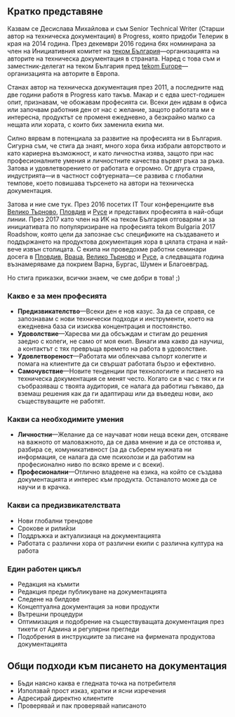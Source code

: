 ## Кратко представяне

Казвам се Десислава Михайлова и съм Senior Technical Writer (Старши автор на техническа документация) в Progress, която придоби Телерик в края на 2014 година. През декември 2016 година бях номинирана за член на Инициативния комитет на [теком България](http://www.technical-communication.org/bg/technical-communication-bulgaria.html)&mdash;организацията на авторите на техническа документация в страната. Наред с това съм и заместник-делегат на теком България пред [tekom Europe](http://www.technical-communication.org/)&mdash;организацията на авторите в Европа. 

Станах автор на техническа документация през 2011, а последните над две години работя в Progress като такъв. Макар и с едва шест-годишен опит, признавам, че обожавам професията си. Всеки ден идвам в офиса или започвам работния ден от нас с желание, защото работата ми е интересна, продуктът се променя ежедневно, а безкрайно малко са нещата или хората, с които бих заменила екипа ми. 

Силно вярвам в потенциала за развитие на професията ни в България. Сигурна съм, че стига да знаят, много хора биха избрали авторството и като кариерна възможност, и като личностна изява, защото при нас професионалните умения и личностните качества вървят ръка за ръка. Затова и удовлетворението от работата е огромно. От друга страна, индустрията&mdash;и в частност софтуерната&mdash;се развива с глобални темпове, което повишава търсенето на автори на техническа документация. 

Затова и ние сме тук. През 2016 посетих IT Tour конференциите във [Велико Търново](http://tarnovoconf.com/), [Пловдив](http://plovdivconf.com/archive/2016) и [Русе](http://ruseconf.com/) и представих професията в най-общи линии. През 2017 като член на ИК на теком България отговарям и за инициативата по популяризиране на професията tekom Bulgaria 2017 Roadshow, която цели да запознае със спецификите на създаването и поддържането на продуктова документация хора в цялата страна и най-вече извън столицата. С екипа ни проведохме работни семинари досега в [Пловдив](https://www.facebook.com/events/1225595337495541/), [Враца](https://www.facebook.com/events/266122737165985/), [Велико Търново](https://www.facebook.com/events/1308593842588286/) и [Русе](https://www.facebook.com/events/144735919468165), а следващата година възнамеряваме да покрием Варна, Бургас, Шумен и Благоевград.

Но стига приказки, всички знаем, че сме добри в това! ;) 

### Какво е за мен професията

* **Предизвикателство**&mdash;Всеки ден е нов казус. За да се справя, се запознавам с нови технически подходи и инструменти, което на ежедневна база си изисква концентрация и постоянство.
* **Удоволствие**&mdash;Харесва ми да обсъждам и стигам до решения заедно с колеги, не само от моя екип. Винаги има какво да научиш, а контактът с тях превръща времето на работа в удоволствие.
* **Удовлетвореност**&mdash;Работата ми облекчава съпорт колегите и помага на клиентите да си свършат работата бързо и ефективно.
* **Самочувствие**&mdash;Новите тенденции при технологиите и писането на техническа документация се менят често. Когато си в час с тях и ги съобразяваш с твоята аудитория, се налага да работиш гъвкаво, да вземаш решения как да ги адаптираш или да въведеш нови, ако съществуващите не работят.

### Какви са необходимите умения

* **Личностни**&mdash;Желание да се научават нови неща всеки ден, отсяване на важното от маловажното, да се дава мнение и да се отстоява и, разбира се, комуникативност (за да съберем нужната ни информация, се налага да сме психолози и да работим на професионално ниво по всяко време и с всеки).   
* **Професионални**&mdash;Отлично владеене на езика, на който се създава документацията и интерес към продукта. Останалото може да се научи и в крачка.

### Какви са предизвикателствата

* Нови глобални трендове   
* Срокове и рилийзи
* Поддръжка и актуализиаця на документацията
* Работата с различни хора от различни екипи с различна култура на работа

### Един работен цикъл

* Редакция на къмити 
* Редакция преди публикуване на документацията 
* Следене на билдове
* Концептуална документация за нови продукти 
* Вътрешни процедури
* Оптимизация и подобрение на съществуващата документация през тикети от Админа и регулярни прегледи
* Подобрения в инструкциите за писане на фирмената продуктова документацията

## Общи подходи към писането на документация

* Бъди наясно каква е гледната точка на потребителя
* Използвай прост изказ, кратки и ясни изречения
* Адресирай директно клиентите
* Проверявай и пак проверявай написаното
